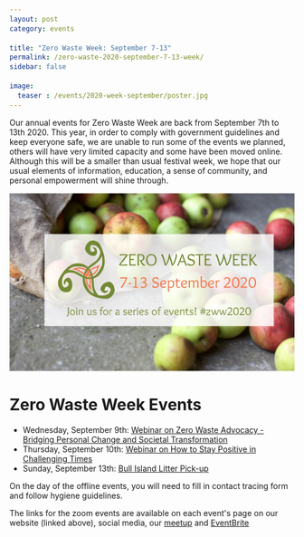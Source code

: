 ```yaml
---
layout: post
category: events

title: "Zero Waste Week: September 7-13"
permalink: /zero-waste-2020-september-7-13-week/
sidebar: false

image:
  teaser : /events/2020-week-september/poster.jpg
---
```


Our annual events for Zero Waste Week are back from September 7th to 13th 2020. This year, in order to comply with government guidelines and keep everyone safe, we are unable to run some of the events we planned, others will have very limited capacity and some have been moved online. Although this will be a smaller than usual festival week, we hope that our usual elements of information, education, a sense of community, and personal empowerment will shine through.

![September 7-13](/images/events/2020-week-september/poster.jpg)

# Zero Waste Week Events

- Wednesday, September 9th: [Webinar on Zero Waste Advocacy - Bridging Personal Change and Societal Transformation](/zero-waste-webinar-advocacy-personal-societal-transformation/)
- Thursday, September 10th: [Webinar on How to Stay Positive in Challenging Times](/zero-waste-panel-stay-positive-challenging-times/)
- Sunday, September 13th: [Bull Island Litter Pick-up](/zero-waste-litter-pick-bull-island/)


On the day of the offline events, you will need to fill in contact tracing form and follow hygiene guidelines.

The links for the zoom events are available on each event's page on our website (linked above), social media, our [meetup](https://www.meetup.com/Zero-waste-meetup-ireland/events/272867776/) and [EventBrite](https://www.eventbrite.ie/e/zero-waste-week-meetup-tickets-118651276161)
